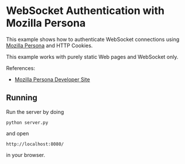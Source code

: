 WebSocket Authentication with Mozilla Persona
=============================================

This example shows how to authenticate WebSocket connections using [Mozilla Persona](http://www.mozilla.org/en-US/persona/) and HTTP Cookies.

This example works with purely static Web pages and WebSocket only.

References:

* [Mozilla Persona Developer Site](https://developer.mozilla.org/en-US/Persona)


Running
-------

Run the server by doing

    python server.py

and open

    http://localhost:8080/

in your browser.
